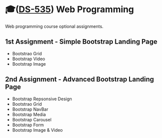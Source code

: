 # 🎓([DS-535](https://www.ds.unipi.gr/courses/web-programming/)) Web Programming 

Web programming course optional assignments.

## 1st Assignment - Simple Bootstrap Landing Page

* Bootstrao Grid
* Bootstrap Video
* Bootstrap Image

## 2nd Assignment - Advanced Bootstrap Landing Page

* Bootstrap Repsonsive Design
* Bootstrao Grid
* Bootstrap NavBar
* Bootstrap Media
* Bootstrap Carousel
* Bootstrap Form
* Bootstrap Image & Video
